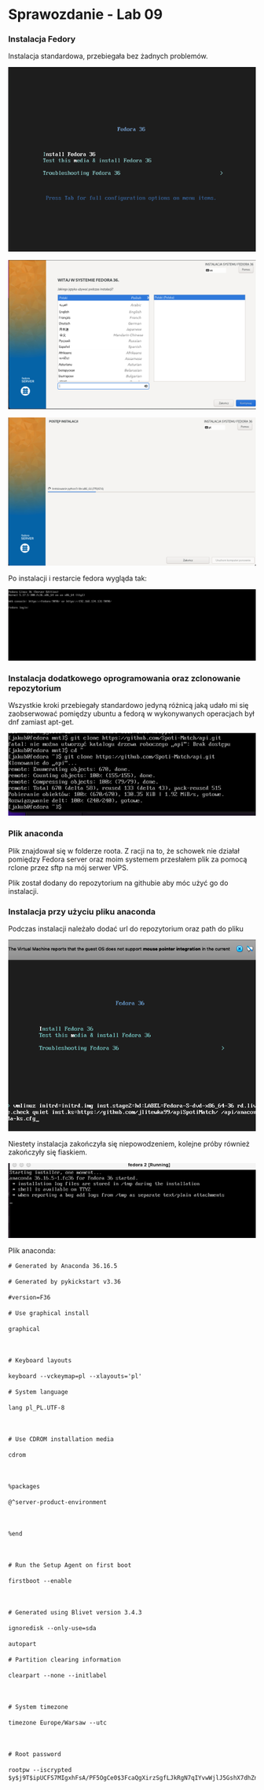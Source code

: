 # Sprawozdanie - Lab 09

### Instalacja Fedory

Instalacja standardowa, przebiegała bez żadnych problemów.

<img src="1.png"  
alt="img1">

<img src="2.png"  
alt="img1">

<img src="3.png"  
alt="img1">

Po instalacji i restarcie fedora wygląda tak:

<img src="4.png"  
alt="img1">

### Instalacja dodatkowego oprogramowania oraz zclonowanie repozytorium

Wszystkie kroki przebiegały standardowo jedyną różnicą jaką udało mi się zaobserwować pomiędzy ubuntu a fedorą w wykonywanych operacjach był dnf zamiast apt-get.


<img src="5.png"  
alt="img1">

### Plik anaconda

Plik znajdował się w folderze roota. Z racji na to, że schowek nie działał pomiędzy Fedora server oraz moim systemem przesłałem plik za pomocą rclone przez sftp na mój serwer VPS. 

Plik został dodany do repozytorium na githubie aby móc użyć go do instalacji.

### Instalacja przy użyciu pliku anaconda 

Podczas instalacji należało dodać url do repozytorium oraz path do pliku

<img src="6.png"  
alt="img1">

Niestety instalacja zakończyła się niepowodzeniem, kolejne próby również zakończyły się fiaskiem.

<img src="7.png"  
alt="img1">

Plik anaconda:

```
# Generated by Anaconda 36.16.5

# Generated by pykickstart v3.36

#version=F36

# Use graphical install

graphical

  

# Keyboard layouts

keyboard --vckeymap=pl --xlayouts='pl'

# System language

lang pl_PL.UTF-8

  

# Use CDROM installation media

cdrom

  

%packages

@^server-product-environment

  

%end

  

# Run the Setup Agent on first boot

firstboot --enable

  

# Generated using Blivet version 3.4.3

ignoredisk --only-use=sda

autopart

# Partition clearing information

clearpart --none --initlabel

  

# System timezone

timezone Europe/Warsaw --utc

  

# Root password

rootpw --iscrypted $y$j9T$ipUCFS7MIgxhFsA/PF5OgCe0$3FcaQgXirzSgfLJkRgN7qIYvwWjlJ5GshX7dhZn87C0
```